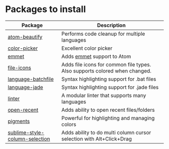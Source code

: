 # Packages to install

Package                                                                                   | Description
----------------------------------------------------------------------------------------- | --------------------------------------------------------------------------
[atom-beautify](https://atom.io/packages/atom-beautify)                                   | Performs code cleanup for multiple languages
[color-picker](https://atom.io/packages/color-picker)                                     | Excellent color picker
[emmet](https://atom.io/packages/emmet)                                                   | Adds [emmet](http://emmet.io/) support to Atom
[file-icons](https://atom.io/packages/file-icons)                                         | Adds file icons for common file types. Also supports colored when changed.
[language-batchfile](https://atom.io/packages/language-batchfile)                         | Syntax highlighting support for .bat files
[language-jade](https://atom.io/packages/language-jade)                                   | Syntax highlighting support for .jade files
[linter](https://atom.io/packages/linter)                                                 | A modular linter that supports many languages
[open-recent](https://atom.io/packages/open-recent)                                       | Adds ability to open recent files/folders
[pigments](https://atom.io/packages/pigments)                                             | Powerful for highlighting and managing colors
[sublime-style-column-selection](https://atom.io/packages/sublime-style-column-selection) | Adds ability to do multi column cursor selection with Alt+Click+Drag
